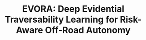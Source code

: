---
title: "EVORA: Deep Evidential Traversability Learning for Risk-Aware Off-Road Autonomy"
authors: "Xiaoyi Cai, Siddharth Ancha, Lakshay Sharma, Philip R. Osteen, Bernadette Bucher, Stephen Phillips, Jiuguang Wang, Michael Everett, Nicholas Roy, Jonathan P. How"
venue: "IEEE Transactions on Robotics (TRO)"
year: "2024"
status: "published"
arxiv: "https://arxiv.org/abs/2311.06234"
official_link: "https://ieeexplore.ieee.org/document/10606099"
doi: "10.1109/TRO.2024.3431828"
volume: "40"
number: ""
pages: "3756-3777"
publisher: ""
month: "12"
address: ""
type: "journal"
school: ""
awards: ""
notes: ""
include_on_website: true
image: "cai23_journal.png"
links_to_code: "https://github.com/mit-acl/mppi_numba"
links_to_video: ""
collection: publications
permalink: /publication/2024-12-Cai23_TRO.html
---